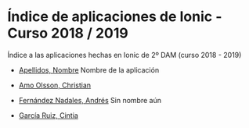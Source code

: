# Índice de aplicaciones de Ionic - Curso 2018 / 2019

Índice a las aplicaciones hechas en Ionic de 2º DAM (curso 2018 - 2019)

* [Apellidos, Nombre](#) Nombre de la aplicación

* [Amo Olsson, Christian](https://github.com/christianraulamo/ionic-Receta)

* [Fernández Nadales, Andrés](https://github.com/andresfernandeznad/ionic-Proyecto) Sin nombre aún

* [García Ruiz, Cintia](https://github.com/cyntigr/Aplicacion-ionic-mi-cuisine.git)


